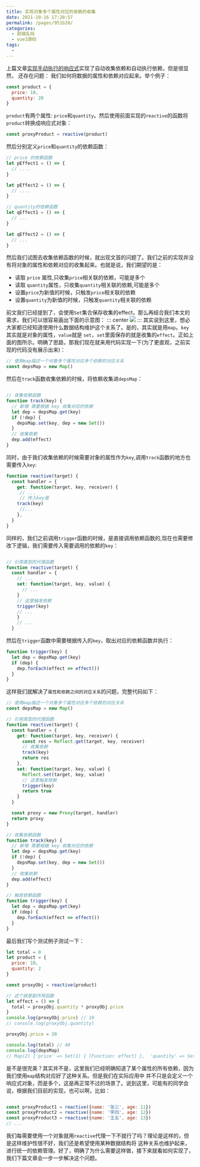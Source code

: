 ```yaml
---
title: 实现对象多个属性对应的依赖的收集
date: 2021-10-16 17:20:57
permalink: /pages/951b20/
categories:
  - 前端乱炖
  - vue3源码
tags:
  - 
---
```

上篇文章[实现手动执行的响应式](https://masongsong.cn/pages/4d8414/)实现了自动收集依赖和自动执行依赖，但是很显然，
还存在问题： 我们如何将数据的属性和依赖对应起来。举个例子：
```js
const product = {
  price: 10,
  quantity: 20
}
```
`product`有两个属性: `price`和`quantity`。然后使用前面实现的`reactive`的函数将`product`转换成响应式对象：

```js
const proxyProduct = reactive(product)
```
然后分别定义`price`和`quantity`的依赖函数：
```js
// price 的依赖函数
let pEffect1 = () => {
  // ....
}

let pEffect2 = () => {
  // ....
}

// quantity的依赖函数
let qEffect1 = () => {
  // ...
}

let qEffect2 = () => {
  // ...
}
```
然后我们试图去收集依赖函数的时候，就出现文首的问题了。我们之前的实现并没有将对象的属性和依赖对应的收集起来。也就是说，我们期望的是：
- 读取 `price` 属性,只收集`price`相关联的依赖，可能是多个
- 读取 `quantity`属性，只收集`quantity`相关联的依赖,可能是多个
- 设置`price`为新值的时候，只触发`price`相关联的依赖
- 设置`quantity`为新值的时候，只触发`quantity`相关联的依赖

前文我们已经提到了，会使用`Set`集合保存收集的effect，那么再结合我们本文的需求，我们可以很容易画出下面的示意图：
::: center
<img src="https://cdn.jsdelivr.net/gh/MssText/learn@master/images/dep.png">
:::
其实说到这里，想必大家都已经知道使用什么数据结构维护这个关系了。是的，其实就是用`map`。`key`其实就是对象的属性，`value`就是
`set`，`set`里面保存的就是收集的`effect`。正如上面的图所示。明确了思路，那我们现在就来用代码实现一下(为了更直观，之前实现的代码没有展示出来)：
```js
// 使用map描述一个对象多个属性对应多个依赖的对应关系
const depsMap = new Map()

```
然后在`track`函数收集依赖的时候，将依赖收集进`depsMap`：
```js

// 收集依赖函数
function track(key) {
  // 新增 需要根据 key 收集对应的依赖
  let dep = depsMap.get(key)
  if (!dep) {
    depsMap.set(key, dep = new Set())
  }
  // 收集依赖
  dep.add(effect)
}
```
同时，由于我们收集依赖的时候需要对象的属性作为`key`,调用`track`函数的地方也需要传入`key`:
```js
function reactive(target) {
  const handler = {
    get: function(target, key, receiver) {
     // ... 
     // 传入key值
    track(key)
     //...
    },
  }
}
```
同样的，我们之前调用`trigger`函数的时候，是直接调用依赖函数的,现在也需要修改下逻辑，我们需要传入需要调用的依赖的`key`：
```js

// 引用类型的代理函数
function reactive(target) {
  const handler = {
    // ...
    set: function(target, key, value) {
      // ...
    }
    // 这里触发依赖
    trigger(key)
    // ...
    }
    // ...
  }
```
然后在`trigger`函数中需要根据传入的`key`，取出对应的依赖函数并执行：
```js
function trigger(key) {
  let dep = depsMap.get(key)
  if (dep) {
    dep.forEach(effect => effect())
  }
}
```
这样我们就解决了`属性和依赖之间的对应关系`的问题，完整代码如下：
```js
// 使用map描述一个对象多个属性对应多个依赖的对应关系
const depsMap = new Map()

// 引用类型的代理函数
function reactive(target) {
  const handler = {
    get: function(target, key, receiver) {
      const res = Reflect.get(target, key, receiver)
      // 收集依赖
      track(key)
      return res
    },
    set: function(target, key, value) {
      Reflect.set(target, key, value)
      // 这里触发依赖
      trigger(key)
      return true
    }
  }

  const proxy = new Proxy(target, handler)
  return proxy
}

// 收集依赖函数
function track(key) {
  // 新增 需要根据 key 收集对应的依赖
  let dep = depsMap.get(key)
  if (!dep) {
    depsMap.set(key, dep = new Set())
  }
  // 收集依赖
  dep.add(effect)
}

// 触发依赖函数
function trigger(key) {
  let dep = depsMap.get(key)
  if (dep) {
    dep.forEach(effect => effect())
  }
}
```
最后我们写个测试例子测试一下：
```js
let total = 0
let product = {
  price: 10,
  quantity: 2
}

const proxyObj = reactive(product)

// 这个就是副作用函数
let effect = () => {
  total = proxyObj.quantity * proxyObj.price
}
console.log(proxyObj.price) // 10
// console.log(proxyObj.quantity)

proxyObj.price = 20

console.log(total) // 40
console.log(depsMap) 
// Map(2) {'price' => Set(1) { [Function: effect] },  'quantity' => Set(1) { [Function: effect] } }
```
是不是很完美？其实并不是，这里我们已经明确知道了某个属性的所有依赖，因为我们使用`map`结构对应好了这种关系。但是我们在实际应用中
并不只是会定义一个响应式对象，而是多个，这是再正常不过的场景了。说到这里，可能有的同学会说，根据我们目前的实现，也可以啊，比如：
```js

const proxyProduct1 = reactive({name: '张三', age: 11})
const proxyProduct2 = reactive({name: '李四', age: 12})
const proxyProduct3 = reactive({name: '王五', age: 13})
// ...
```
我们每需要使用一个对象就用`reactive`代理一下不就行了吗？理论是这样的，但是这样维护性很不好，我们还是希望使用某种数据结构将
这种关系也维护起来，进行统一的依赖管理。好了，明确了为什么需要这样做，接下来就看如何实现了，我们下篇文章会一步一步解决这个问题。
